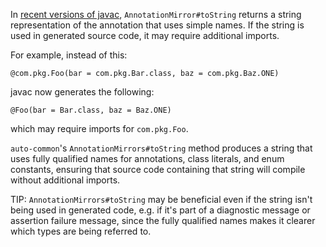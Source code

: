 In [recent versions of javac](https://bugs.openjdk.java.net/browse/JDK-8268729),
`AnnotationMirror#toString` returns a string representation of the annotation
that uses simple names. If the string is used in generated source code, it may
require additional imports.

For example, instead of this:

```
@com.pkg.Foo(bar = com.pkg.Bar.class, baz = com.pkg.Baz.ONE)
```

javac now generates the following:

```
@Foo(bar = Bar.class, baz = Baz.ONE)
```

which may require imports for `com.pkg.Foo`.

`auto-common`'s `AnnotationMirrors#toString` method produces a string that uses
fully qualified names for annotations, class literals, and enum constants,
ensuring that source code containing that string will compile without additional
imports.

TIP: `AnnotationMirrors#toString` may be beneficial even if the string isn't
being used in generated code, e.g. if it's part of a diagnostic message or
assertion failure message, since the fully qualified names makes it clearer
which types are being referred to.
